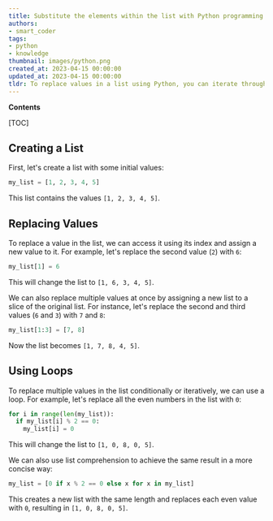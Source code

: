 ```yaml
---
title: Substitute the elements within the list with Python programming
authors:
- smart_coder
tags:
- python
- knowledge
thumbnail: images/python.png
created_at: 2023-04-15 00:00:00
updated_at: 2023-04-15 00:00:00
tldr: To replace values in a list using Python, you can iterate through the list and use indexing and assignment to replace the values.
---
```


**Contents**

[TOC]

## Creating a List

First, let's create a list with some initial values:

```python
my_list = [1, 2, 3, 4, 5]
```

This list contains the values `[1, 2, 3, 4, 5]`.

## Replacing Values

To replace a value in the list, we can access it using its index and assign a new value to it. For example, let's replace the second value (`2`) with `6`:

```python
my_list[1] = 6
```

This will change the list to `[1, 6, 3, 4, 5]`.

We can also replace multiple values at once by assigning a new list to a slice of the original list. For instance, let's replace the second and third values (`6` and `3`) with `7` and `8`:

```python
my_list[1:3] = [7, 8]
```

Now the list becomes `[1, 7, 8, 4, 5]`.

## Using Loops

To replace multiple values in the list conditionally or iteratively, we can use a loop. For example, let's replace all the even numbers in the list with `0`:

```python
for i in range(len(my_list)):
  if my_list[i] % 2 == 0:
    my_list[i] = 0
```

This will change the list to `[1, 0, 8, 0, 5]`.

We can also use list comprehension to achieve the same result in a more concise way:

```python
my_list = [0 if x % 2 == 0 else x for x in my_list]
```

This creates a new list with the same length and replaces each even value with `0`, resulting in `[1, 0, 8, 0, 5]`.
